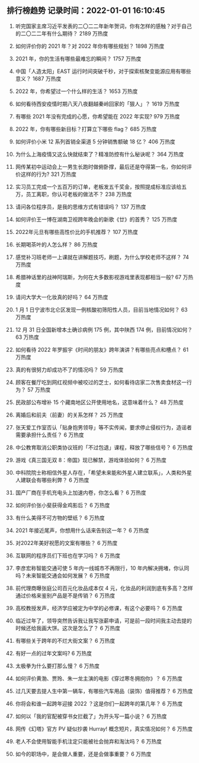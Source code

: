 
## 排行榜趋势 记录时间：2022-01-01 16:10:45
  
  1. 听完国家主席习近平发表的二〇二二年新年贺词，你有怎样的感触？对于自己的二〇二二年有什么期待？ 2189 万热度
    
  2. 如何评价你的 2021 年？对 2022 年你有哪些规划？ 1898 万热度
    
  3. 2021 年，你的生活有哪些最难忘的瞬间？ 1757 万热度
    
  4. 中国「人造太阳」EAST 运行时间突破千秒，对于探索核聚变能源应用有哪些意义？ 1687 万热度
    
  5. 2022 年，你希望过一个什么样的生活？ 1653 万热度
    
  6. 如何看待西安疫情时期八天八夜翻越秦岭回家的「狠人」？ 1619 万热度
    
  7. 有哪些 2021 年没有完成的心愿，你希望能在 2022 年实现? 979 万热度
    
  8. 2022 年，你有哪些新目标？打算立下哪些 flag？ 685 万热度
    
  9. 如何评价小米 12 系列首销全渠道 5 分钟销售额破 18 亿？ 406 万热度
    
  10. 为什么上海疫情又这么快就结束了？精准防控有什么秘诀呢？ 364 万热度
    
  11. 网传某初中运动会上一男生长跑时做俯卧撑，最后还是夺得第一名，你如何评价这样的行为? 321 万热度
    
  12. 实习员工完成一个五百万的订单，老板发五千奖金，按照提成标准应该给五万，员工离职，你认可老板的做法不？ 238 万热度
    
  13. 请问各位程序员，是我的思维方式有错误吗？ 137 万热度
    
  14. 如何评价王一博在湖南卫视跨年晚会的新歌《廿》的首秀？ 125 万热度
    
  15. 2022年元旦有哪些高性价比的手机推荐？ 107 万热度
    
  16. 长期喝茶叶的人怎么样？ 86 万热度
    
  17. 感觉补习班老师一上课就在讲解题技巧，刷题，为什么学校老师不这样？ 74 万热度
    
  18. 希腊神话里的战神阿瑞斯，为何在大多数影视游戏里表现都相当一般? 67 万热度
    
  19. 请问大学大一化妆真的好吗？ 64 万热度
    
  20. 1 月 1 日宁波市北仑区发现一例核酸初筛阳性人员，目前当地情况如何？ 63 万热度
    
  21. 12 月 31 日全国新增本土确诊病例 175 例，其中陕西  174 例，目前情况如何？ 63 万热度
    
  22. 如何看待 2022 年罗振宇《时间的朋友》跨年演讲？有哪些亮点和槽点？ 61 万热度
    
  23. 真的有很努力却成功不了的情况吗？ 59 万热度
    
  24. 顾客在餐厅吃到网红视频中被咬过的芝士，如何看待店家二次售卖食材这一行为？ 57 万热度
    
  25. 民政部公布增补 15 个藏南地区公开使用地名，这意味着什么？ 48 万热度
    
  26. 离婚后和前夫（前妻）的关系怎样？ 25 万热度
    
  27. 张天爱工作室否认「贴身抱男领导」等不实传闻，要求停止侵权行为，造谣者需要承担什么责任？ 6 万热度
    
  28. 中公教育取消公职类协议班的「不过包退」课程，释放了哪些信号？ 6 万热度
    
  29. 游戏《真三国无双 8：帝国》现已解禁，游戏体验如何？ 6 万热度
    
  30. 中科院院士称相信外星人存在，「希望未来能和外星人建立联系」，人类和外星人建联会有哪些利弊？ 6 万热度
    
  31. 国产厂商在手机充电头上加速内卷，你怎么看？ 6 万热度
    
  32. 如何评价张小斐获得金鸡影后？ 6 万热度
    
  33. 有什么美得不可方物的壁纸？ 6 万热度
    
  34. 2021 年接近尾声，你想用什么话来告别这一年？ 6 万热度
    
  35. 对2022年美好祝愿的文案有哪些？ 6 万热度
    
  36. 互联网的程序员们下班也在学习吗？ 6 万热度
    
  37. 李彦宏称智能交通可使 5 年内一线城市不再限行，10 年内解决拥堵，你认同吗？未来智能交通会如何发展？ 6 万热度
    
  38. 前代理商曝张庭公司百元化妆品成本仅 4 元，化妆品的利润到底有多高？怎样通过价格来鉴别产品是不是传销？ 6 万热度
    
  39. 高校教授发声，经济学应被定为中学的必修课，有这个必要吗？ 6 万热度
    
  40. 临近过年了，领导突然告诉我让我写涨薪申请，可是前一段时间我主动去提的时候还给我画大饼。这次是怎么了？ 6 万热度
    
  41. 有哪些关于跨年的不烂大街文案？ 6 万热度
    
  42. 有好一点的过年文案吗? 6 万热度
    
  43. 太极拳为什么要打那么慢？ 6 万热度
    
  44. 如何评价黄渤、贾玲、朱一龙主演的电影《穿过寒冬拥抱你》？ 6 万热度
    
  45. 过几天要去提人生中第一辆车，有哪些汽车用品（装饰）值得推荐？ 6 万热度
    
  46. 你将会和谁一起跨年迎接 2022 ？这是你们一起跨年的第几年？ 6 万热度
    
  47. 如何以「我的官配被穿书女拦截了」为开头写一篇小说？ 6 万热度
    
  48. 网传《幻塔》官方 PV 疑似抄袭 Hurray! 概念短片，真实情况如何？ 6 万热度
    
  49. 老人不会使用智能手机注定只能被社会抛弃和淘汰吗？ 6 万热度
    
  50. 如今的职场中，是会做人重要，还是会做事重要？ 6 万热度
    